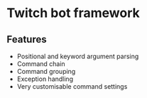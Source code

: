 # Twitch bot framework

## Features

- Positional and keyword argument parsing
- Command chain
- Command grouping
- Exception handling
- Very customisable command settings

